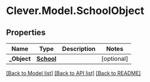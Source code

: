 # Clever.Model.SchoolObject
## Properties

Name | Type | Description | Notes
------------ | ------------- | ------------- | -------------
**_Object** | [**School**](School.md) |  | [optional] 

[[Back to Model list]](../README.md#documentation-for-models) [[Back to API list]](../README.md#documentation-for-api-endpoints) [[Back to README]](../README.md)

